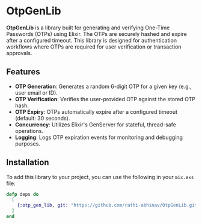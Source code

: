 # OtpGenLib

**OtpGenLib** is a library built for generating and verifying One-Time Passwords (OTPs) using Elixir. The OTPs are securely hashed and expire after a configured timeout. This library is designed for authentication workflows where OTPs are required for user verification or transaction approvals.

## Features

- **OTP Generation**: Generates a random 6-digit OTP for a given key (e.g., user email or ID).
- **OTP Verification**: Verifies the user-provided OTP against the stored OTP hash.
- **OTP Expiry**: OTPs automatically expire after a configured timeout (default: 30 seconds).
- **Concurrency**: Utilizes Elixir's GenServer for stateful, thread-safe operations.
- **Logging**: Logs OTP expiration events for monitoring and debugging purposes.

## Installation

To add this library to your project, you can use the following in your `mix.exs` file:

```elixir
defp deps do
  [
    {:otp_gen_lib, git: "https://github.com/rathi-abhinav/OtpGenLib.git"}
  ]
end
